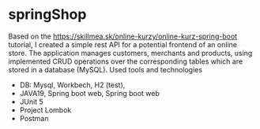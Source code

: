 # springShop
Based on the https://skillmea.sk/online-kurzy/online-kurz-spring-boot tutorial, I created a simple rest API for a potential frontend of an online store. The application manages customers, merchants and products, using implemented CRUD operations over the corresponding tables which are stored in a database (MySQL).
Used tools and technologies

- DB: Mysql, Workbech, H2 (test),
- JAVA19, Spring boot web, Spring boot web
- JUnit 5
- Project Lombok
- Postman
